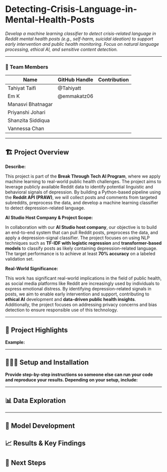 # Detecting-Crisis-Language-in-Mental-Health-Posts
_Develop a machine learning classifier to detect crisis-related language in Reddit mental health posts (e.g., self-harm, suicidal ideation) to support early intervention and public health monitoring. 
Focus on natural language processing, ethical AI, and sensitive content detection._


---

### 👥 **Team Members**



| Name             | GitHub Handle | Contribution                                                             |
|------------------|---------------|--------------------------------------------------------------------------|
| Tahiyat Taifi       | @Tahiyatt   |           |
| Em K                | @emmakatz06 |           |
| Manasvi Bhatnagar   |           |           |
| Priyanshi Johari    |           |           |
| Shanzita Siddiqua   |           |           |
| Vannessa Chan       |           |          |

---
## 🏗️ **Project Overview**

**Describe:**
<!--
- How this project is connected to the Break Through Tech AI Program
- Your AI Studio host company and the project objective and scope
- The real-world significance of the problem and the potential impact of your work
-->

This project is part of the **Break Through Tech AI Program**, where we apply machine learning to real-world public health challenges. The project aims to leverage publicly 
available Reddit data to identify potential linguistic and behavioral signals of depression. By building a Python-based pipeline using the **Reddit API (PRAW)**, we will collect posts
and comments from targeted subreddits, preprocess the data, and develop a machine learning classifier to detect depression-related language.

**AI Studio Host Company & Project Scope:**

In collaboration with our **AI Studio host company**, our objective is to build an end-to-end system that can pull Reddit posts, preprocess the data, and apply a depression-signal classifier.
The project focuses on using NLP techniques such as **TF-IDF with logistic regression** and **transformer-based models** to classify posts as likely containing depression-related language. The target performance 
is to achieve at least **70% accuracy** on a labeled validation set.

**Real-World Significance:**

This work has significant real-world implications in the field of public health, as social media platforms like Reddit are increasingly used by individuals to express emotional distress. 
By identifying depression-related signals in posts, we aim to enable early intervention and support, contributing to **ethical AI** development and **data-driven public health insights**. 
Additionally, the project focuses on addressing privacy concerns and bias detection to ensure responsible use of this technology.

---

## 🎯 **Project Highlights**

**Example:**
<!-- 
- Developed a machine learning model using `[model type/technique]` to address `[challenge project task]`.
- Achieved `[key metric or result]`, demonstrating `[value or impact]` for `[host company]`.
- Generated actionable insights to inform business decisions at `[host company or stakeholders]`.
- Implemented `[specific methodology]` to address industry constraints or expectations.
-->
---

## 👩🏽‍💻 **Setup and Installation**

**Provide step-by-step instructions so someone else can run your code and reproduce your results. Depending on your setup, include:**
<!-- 
* How to clone the repository
* How to install dependencies
* How to set up the environment
* How to access the dataset(s)
* How to run the notebook or scripts
-->
---



## 📊 **Data Exploration**
<!-- 
**You might consider describing the following (as applicable):**

* The dataset(s) used: origin, format, size, type of data
* Data exploration and preprocessing approaches
* Insights from your Exploratory Data Analysis (EDA)
* Challenges and assumptions when working with the dataset(s)

**Potential visualizations to include:**

* Plots, charts, heatmaps, feature visualizations, sample dataset images
-->
---

## 🧠 **Model Development**
<!--
**You might consider describing the following (as applicable):**

* Model(s) used (e.g., CNN with transfer learning, regression models)
* Feature selection and Hyperparameter tuning strategies
* Training setup (e.g., % of data for training/validation, evaluation metric, baseline performance)


---
-->
## 📈 **Results & Key Findings**
<!--
**You might consider describing the following (as applicable):**

* Performance metrics (e.g., Accuracy, F1 score, RMSE)
* How your model performed
* Insights from evaluating model fairness

**Potential visualizations to include:**

* Confusion matrix, precision-recall curve, feature importance plot, prediction distribution, outputs from fairness or explainability tools

---
-->

## 🚀 **Next Steps**
<!--
**You might consider addressing the following (as applicable):**

* What are some of the limitations of your model?
* What would you do differently with more time/resources?
* What additional datasets or techniques would you explore?

---
-->
<!--
## 📝 **License**

If applicable, indicate how your project can be used by others by specifying and linking to an open source license type (e.g., MIT, Apache 2.0). Make sure your Challenge Advisor approves of the selected license type.

**Example:**
This project is licensed under the MIT License.

---

## 📄 **References** (Optional but encouraged)

Cite relevant papers, articles, or resources that supported your project.

---

## 🙏 **Acknowledgements** (Optional but encouraged)

Thank your Challenge Advisor, host company representatives, TA, and others who supported your project.
